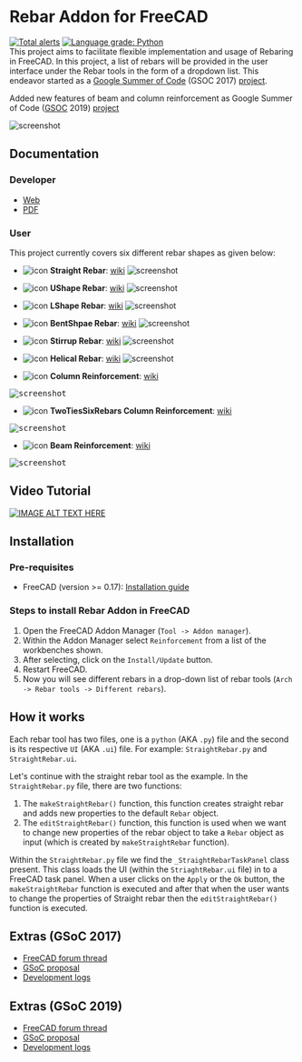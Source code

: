 # Rebar Addon for FreeCAD
[![Total alerts](https://img.shields.io/lgtm/alerts/g/amrit3701/FreeCAD-Reinforcement.svg?logo=lgtm&logoWidth=18)](https://lgtm.com/projects/g/amrit3701/FreeCAD-Reinforcement/alerts/) [![Language grade: Python](https://img.shields.io/lgtm/grade/python/g/amrit3701/FreeCAD-Reinforcement.svg?logo=lgtm&logoWidth=18)](https://lgtm.com/projects/g/amrit3701/FreeCAD-Reinforcement/context:python)  
This project aims to facilitate flexible implementation and usage of Rebaring in FreeCAD. In this project, a list of rebars will be provided in the user interface under the Rebar tools in the form of a dropdown list. This endeavor started as a [Google Summer of Code](https://en.wikipedia.org/wiki/Google_Summer_of_Code) (GSOC 2017) [project](https://summerofcode.withgoogle.com/archive/2017/projects/6536382147198976).

Added new features of beam and column reinforcement as Google Summer of Code ([GSOC](https://en.wikipedia.org/wiki/Google_Summer_of_Code) 2019) [project](https://summerofcode.withgoogle.com/projects/#4615685316018176)

![screenshot](http://i.imgur.com/r9b5l7K.jpg)

## Documentation
### Developer
* [Web](https://amrit3701.github.io/FreeCAD-Reinforcement/html/index.html)
* [PDF](https://amrit3701.github.io/FreeCAD-Reinforcement/latex/refman.pdf)

### User
This project currently covers six different rebar shapes as given below:

- ![icon](https://www.freecadweb.org/wiki/images/thumb/6/69/Arch_Rebar_Straight.png/32px-Arch_Rebar_Straight.png) **Straight Rebar**: [wiki](https://www.freecadweb.org/wiki/Arch_Rebar_Straight)
![screenshot](https://www.freecadweb.org/wiki/images/f/fd/StraightRebar.png)

- ![icon](https://www.freecadweb.org/wiki/images/thumb/4/4d/Arch_Rebar_UShape.png/32px-Arch_Rebar_UShape.png) **UShape Rebar**: [wiki](https://www.freecadweb.org/wiki/Arch_Rebar_UShape)
![screenshot](https://www.freecadweb.org/wiki/images/3/35/Footing_UShapeRebar.png)

- ![icon](https://www.freecadweb.org/wiki/images/thumb/3/38/Arch_Rebar_LShape.png/32px-Arch_Rebar_LShape.png) **LShape Rebar**: [wiki](https://www.freecadweb.org/wiki/Arch_Rebar_LShape)
![screenshot](https://www.freecadweb.org/wiki/images/1/10/LShapeRebarNew.png)

- ![icon](https://www.freecadweb.org/wiki/images/thumb/0/0b/Arch_Rebar_BentShape.png/32px-Arch_Rebar_BentShape.png) **BentShpae Rebar**: [wiki](https://www.freecadweb.org/wiki/Arch_Rebar_BentShape)
![screenshot](https://www.freecadweb.org/wiki/images/e/e3/BentShapeRebar.png)

- ![icon](https://www.freecadweb.org/wiki/images/thumb/e/ef/Arch_Rebar_Stirrup.png/32px-Arch_Rebar_Stirrup.png) **Stirrup Rebar**: [wiki](https://www.freecadweb.org/wiki/Arch_Rebar_Stirrup)
![screenshot](https://www.freecadweb.org/wiki/images/9/9b/Stirrup.png)

- ![icon](https://www.freecadweb.org/wiki/images/thumb/c/c9/Arch_Rebar_Helical.png/32px-Arch_Rebar_Helical.png) **Helical Rebar**: [wiki](https://www.freecadweb.org/wiki/Arch_Rebar_Helical)
![screenshot](https://www.freecadweb.org/wiki/images/2/2f/HelicalRebar.png)

- ![icon](https://www.freecadweb.org/wiki/images/thumb/3/3b/Arch_Rebar_ColumnReinforcement.png/20px-Arch_Rebar_ColumnReinforcement.png) **Column Reinforcement**: [wiki](https://www.freecadweb.org/wiki/Arch_Rebar_ColumnReinforcement)

<kbd>![screenshot](https://www.freecadweb.org/wiki/images/3/3f/Arch_Rebar_ColumnReinforcement_example.png)</kbd>

- ![icon](https://www.freecadweb.org/wiki/images/thumb/3/3b/Arch_Rebar_ColumnReinforcement.png/20px-Arch_Rebar_ColumnReinforcement.png) **TwoTiesSixRebars Column Reinforcement**: [wiki](https://www.freecadweb.org/wiki/Arch_Rebar_ColumnReinforcement_TwoTiesSixRebars)

<kbd>![screenshot](https://www.freecadweb.org/wiki/images/c/ce/Arch_Rebar_ColumnReinforcement_TwoTies_example.png)</kbd>

- ![icon](https://www.freecadweb.org/wiki/images/thumb/0/02/Arch_Rebar_BeamReinforcement.png/30px-Arch_Rebar_BeamReinforcement.png) **Beam Reinforcement**: [wiki](https://www.freecadweb.org/wiki/Arch_Rebar_BeamReinforcement)

<kbd>![screenshot](https://www.freecadweb.org/wiki/images/4/42/Arch_Rebar_BeamReinforcement_example.png)</kbd>

## Video Tutorial
[![IMAGE ALT TEXT HERE](http://i.imgur.com/ZQGCQoe.png)](https://www.youtube.com/watch?v=BYQQjEKmx5E&t=1435s)


## Installation

### Pre-requisites
- FreeCAD (version >= 0.17): [Installation guide](https://www.freecadweb.org/wiki/Installing)
 
### Steps to install Rebar Addon in FreeCAD
1. Open the FreeCAD Addon Manager (`Tool -> Addon manager`).
2. Within the Addon Manager select `Reinforcement` from a list of the workbenches shown.
3. After selecting, click on the `Install/Update` button.
4. Restart FreeCAD.
5. Now you will see different rebars in a drop-down list of rebar tools (`Arch -> Rebar tools -> Different rebars`).

## How it works
Each rebar tool has two files, one is a `python` (AKA `.py`) file and the second is its respective `UI` (AKA `.ui`) file. For example: ```StraightRebar.py``` and `StraightRebar.ui`. 

Let's continue with the straight rebar tool as the example. In the `StraightRebar.py` file, there are two functions:   
1. The `makeStraightRebar()` function, this function creates straight rebar and adds new properties to the default `Rebar` object. 
2. The `editStraightRebar()` function, this function is used when we want to change new properties of the rebar object to take a `Rebar` object as input (which is created by `makeStraightRebar` function). 

Within the `StraightRebar.py` file we find the `_StraightRebarTaskPanel` class present. This class loads the UI (within the `StriaghtRebar.ui` file) in to a FreeCAD task panel. When a user clicks on the `Apply` or the `Ok` button, the `makeStraightRebar` function is executed and after that when the user wants to change the properties of Straight rebar then the `editStraightRebar()` function is executed.


## Extras (GSoC 2017)
- [FreeCAD forum thread](https://forum.freecadweb.org/viewtopic.php?f=8&t=22760)
- [GSoC proposal](https://brlcad.org/wiki/User:Amritpal_singh/gsoc_proposal)
- [Development logs](https://brlcad.org/wiki/User:Amritpal_singh/GSoC17/logs)

## Extras (GSoC 2019)
- [FreeCAD forum thread](https://forum.freecadweb.org/viewtopic.php?f=8&t=35077)
- [GSoC proposal](https://www.freecadweb.org/wiki/User:Suraj_Dadral/gsoc_proposal)
- [Development logs](https://www.freecadweb.org/wiki/User:Suraj_Dadral/GSoC19/logs)
